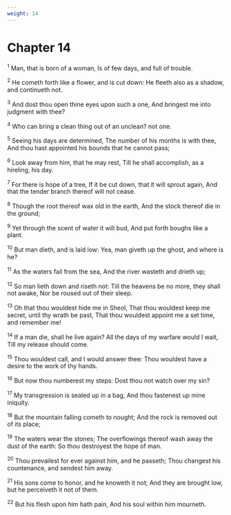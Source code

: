 ```yaml
---
weight: 14
---
```


# Chapter 14

<sup>1</sup> Man, that is born of a woman, Is of few days, and full of trouble. 

<sup>2</sup> He cometh forth like a flower, and is cut down: He fleeth also as a shadow, and continueth not. 

<sup>3</sup> And dost thou open thine eyes upon such a one, And bringest me into judgment with thee? 

<sup>4</sup> Who can bring a clean thing out of an unclean? not one. 

<sup>5</sup> Seeing his days are determined, The number of his months is with thee, And thou hast appointed his bounds that he cannot pass; 

<sup>6</sup> Look away from him, that he may rest, Till he shall accomplish, as a hireling, his day. 

<sup>7</sup> For there is hope of a tree, If it be cut down, that it will sprout again, And that the tender branch thereof will not cease. 

<sup>8</sup> Though the root thereof wax old in the earth, And the stock thereof die in the ground; 

<sup>9</sup> Yet through the scent of water it will bud, And put forth boughs like a plant. 

<sup>10</sup> But man dieth, and is laid low: Yea, man giveth up the ghost, and where is he? 

<sup>11</sup> As the waters fail from the sea, And the river wasteth and drieth up; 

<sup>12</sup> So man lieth down and riseth not: Till the heavens be no more, they shall not awake, Nor be roused out of their sleep. 

<sup>13</sup> Oh that thou wouldest hide me in Sheol, That thou wouldest keep me secret, until thy wrath be past, That thou wouldest appoint me a set time, and remember me! 

<sup>14</sup> If a man die, shall he live again? All the days of my warfare would I wait, Till my release should come. 

<sup>15</sup> Thou wouldest call, and I would answer thee: Thou wouldest have a desire to the work of thy hands. 

<sup>16</sup> But now thou numberest my steps: Dost thou not watch over my sin? 

<sup>17</sup> My transgression is sealed up in a bag, And thou fastenest up mine iniquity. 

<sup>18</sup> But the mountain falling cometh to nought; And the rock is removed out of its place; 

<sup>19</sup> The waters wear the stones; The overflowings thereof wash away the dust of the earth: So thou destroyest the hope of man. 

<sup>20</sup> Thou prevailest for ever against him, and he passeth; Thou changest his countenance, and sendest him away. 

<sup>21</sup> His sons come to honor, and he knoweth it not; And they are brought low, but he perceiveth it not of them. 

<sup>22</sup> But his flesh upon him hath pain, And his soul within him mourneth. 


